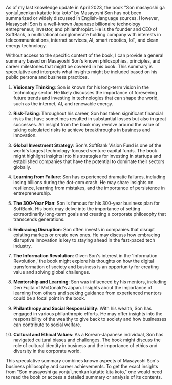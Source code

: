 As of my last knowledge update in April 2023, the book "Son masayoshi ga yonjuÌ„nenkan katatte kita koto" by Masayoshi Son has not been summarized or widely discussed in English-language sources. However, Masayoshi Son is a well-known Japanese billionaire technology entrepreneur, investor, and philanthropist. He is the founder and CEO of SoftBank, a multinational conglomerate holding company with interests in telecommunications, internet services, AI, smart robotics, IoT, and clean energy technology.

Without access to the specific content of the book, I can provide a general summary based on Masayoshi Son's known philosophies, principles, and career milestones that might be covered in his book. This summary is speculative and interprets what insights might be included based on his public persona and business practices.

1. **Visionary Thinking**: Son is known for his long-term vision in the technology sector. He likely discusses the importance of foreseeing future trends and investing in technologies that can shape the world, such as the internet, AI, and renewable energy.

2. **Risk-Taking**: Throughout his career, Son has taken significant financial risks that have sometimes resulted in substantial losses but also in great successes. An insight from the book may revolve around the value of taking calculated risks to achieve breakthroughs in business and innovation.

3. **Global Investment Strategy**: Son's SoftBank Vision Fund is one of the world's largest technology-focused venture capital funds. The book might highlight insights into his strategies for investing in startups and established companies that have the potential to dominate their sectors globally.

4. **Learning from Failure**: Son has experienced dramatic failures, including losing billions during the dot-com crash. He may share insights on resilience, learning from mistakes, and the importance of persistence in entrepreneurship.

5. **The 300-Year Plan**: Son is famous for his 300-year business plan for SoftBank. His book may delve into the importance of setting extraordinarily long-term goals and creating a corporate philosophy that transcends generations.

6. **Embracing Disruption**: Son often invests in companies that disrupt existing markets or create new ones. He may discuss how embracing disruptive innovation is key to staying ahead in the fast-paced tech industry.

7. **The Information Revolution**: Given Son's interest in the 'Information Revolution,' the book might explore his thoughts on how the digital transformation of society and business is an opportunity for creating value and solving global challenges.

8. **Mentorship and Learning**: Son was influenced by his mentors, including Den Fujita of McDonald's Japan. Insights about the importance of learning from others and seeking guidance from experienced mentors could be a focal point in the book.

9. **Philanthropy and Social Responsibility**: With his wealth, Son has engaged in various philanthropic efforts. He may offer insights into the responsibility of the wealthy to give back to society and how businesses can contribute to social welfare.

10. **Cultural and Ethical Values**: As a Korean-Japanese individual, Son has navigated cultural biases and challenges. The book might discuss the role of cultural identity in business and the importance of ethics and diversity in the corporate world.

This speculative summary combines known aspects of Masayoshi Son's business philosophy and career achievements. To get the exact insights from "Son masayoshi ga yonjuÌ„nenkan katatte kita koto," one would need to read the book or access a detailed summary or analysis of its contents.